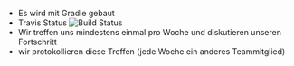 - Es wird mit Gradle gebaut
- Travis Status ![Build Status](https://travis-ci.org/ProPra16/programmierpraktikum-abschlussprojekt-two-finger-joe.svg?branch=master)
- Wir treffen uns mindestens einmal pro Woche und diskutieren unseren Fortschritt
- wir protokollieren diese Treffen (jede Woche ein anderes Teammitglied)
